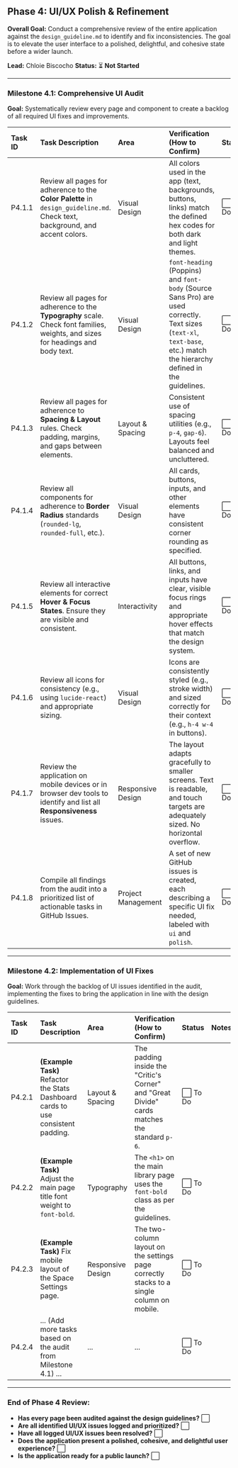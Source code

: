 ## Phase 4: UI/UX Polish & Refinement

**Overall Goal:** Conduct a comprehensive review of the entire application against the `design_guideline.md` to identify and fix inconsistencies. The goal is to elevate the user interface to a polished, delightful, and cohesive state before a wider launch.

**Lead:** Chloie Biscocho
**Status:** ⏳ **Not Started**

---

### Milestone 4.1: Comprehensive UI Audit

**Goal:** Systematically review every page and component to create a backlog of all required UI fixes and improvements.

| Task ID | Task Description                                                                                                       | Area               | Verification (How to Confirm)                                                                                                                                                             | Status   | Notes/Blockers |
| :------ | :--------------------------------------------------------------------------------------------------------------------- | :----------------- | :---------------------------------------------------------------------------------------------------------------------------------------------------------------------------------------- | :------- | :------------- |
| P4.1.1  | Review all pages for adherence to the **Color Palette** in `design_guideline.md`. Check text, background, and accent colors. | Visual Design      | All colors used in the app (text, backgrounds, buttons, links) match the defined hex codes for both dark and light themes.                                                                | ⬜ To Do |                |
| P4.1.2  | Review all pages for adherence to the **Typography** scale. Check font families, weights, and sizes for headings and body text. | Visual Design      | `font-heading` (Poppins) and `font-body` (Source Sans Pro) are used correctly. Text sizes (`text-xl`, `text-base`, etc.) match the hierarchy defined in the guidelines.                | ⬜ To Do |                |
| P4.1.3  | Review all pages for adherence to **Spacing & Layout** rules. Check padding, margins, and gaps between elements.         | Layout & Spacing   | Consistent use of spacing utilities (e.g., `p-4`, `gap-6`). Layouts feel balanced and uncluttered.                                                                                        | ⬜ To Do |                |
| P4.1.4  | Review all components for adherence to **Border Radius** standards (`rounded-lg`, `rounded-full`, etc.).                 | Visual Design      | All cards, buttons, inputs, and other elements have consistent corner rounding as specified.                                                                                              | ⬜ To Do |                |
| P4.1.5  | Review all interactive elements for correct **Hover & Focus States**. Ensure they are visible and consistent.            | Interactivity      | All buttons, links, and inputs have clear, visible focus rings and appropriate hover effects that match the design system.                                                              | ⬜ To Do |                |
| P4.1.6  | Review all icons for consistency (e.g., using `lucide-react`) and appropriate sizing.                                    | Visual Design      | Icons are consistently styled (e.g., stroke width) and sized correctly for their context (e.g., `h-4 w-4` in buttons).                                                                    | ⬜ To Do |                |
| P4.1.7  | Review the application on mobile devices or in browser dev tools to identify and list all **Responsiveness** issues.     | Responsive Design  | The layout adapts gracefully to smaller screens. Text is readable, and touch targets are adequately sized. No horizontal overflow.                                                       | ⬜ To Do |                |
| P4.1.8  | Compile all findings from the audit into a prioritized list of actionable tasks in GitHub Issues.                        | Project Management | A set of new GitHub issues is created, each describing a specific UI fix needed, labeled with `ui` and `polish`.                                                                         | ⬜ To Do |                |

---

### Milestone 4.2: Implementation of UI Fixes

**Goal:** Work through the backlog of UI issues identified in the audit, implementing the fixes to bring the application in line with the design guidelines.

| Task ID | Task Description                                                              | Area             | Verification (How to Confirm)                                                              | Status   | Notes/Blockers |
| :------ | :---------------------------------------------------------------------------- | :--------------- | :----------------------------------------------------------------------------------------- | :------- | :------------- |
| P4.2.1  | **(Example Task)** Refactor the Stats Dashboard cards to use consistent padding. | Layout & Spacing | The padding inside the "Critic's Corner" and "Great Divide" cards matches the standard `p-6`. | ⬜ To Do |                |
| P4.2.2  | **(Example Task)** Adjust the main page title font weight to `font-bold`.      | Typography       | The `<h1>` on the main library page uses the `font-bold` class as per the guidelines.       | ⬜ To Do |                |
| P4.2.3  | **(Example Task)** Fix mobile layout of the Space Settings page.               | Responsive Design| The two-column layout on the settings page correctly stacks to a single column on mobile. | ⬜ To Do |                |
| P4.2.4  | ... (Add more tasks based on the audit from Milestone 4.1) ...                | ...              | ...                                                                                        | ⬜ To Do |                |

---

### **End of Phase 4 Review:**

- **Has every page been audited against the design guidelines?** ⬜
- **Are all identified UI/UX issues logged and prioritized?** ⬜
- **Have all logged UI/UX issues been resolved?** ⬜
- **Does the application present a polished, cohesive, and delightful user experience?** ⬜
- **Is the application ready for a public launch?** ⬜
